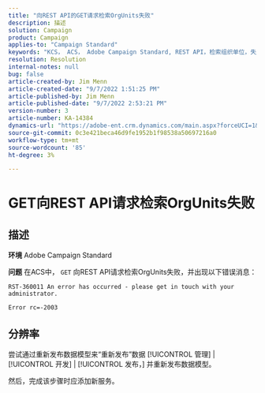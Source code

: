 ```yaml
---
title: "向REST API的GET请求检索OrgUnits失败"
description: 描述
solution: Campaign
product: Campaign
applies-to: "Campaign Standard"
keywords: "KCS， ACS， Adobe Campaign Standard, REST API，检索组织单位，失败，重新发布，数据模型"
resolution: Resolution
internal-notes: null
bug: false
article-created-by: Jim Menn
article-created-date: "9/7/2022 1:51:25 PM"
article-published-by: Jim Menn
article-published-date: "9/7/2022 2:53:21 PM"
version-number: 3
article-number: KA-14384
dynamics-url: "https://adobe-ent.crm.dynamics.com/main.aspx?forceUCI=1&pagetype=entityrecord&etn=knowledgearticle&id=f6147927-b42e-ed11-9db1-0022480866ad"
source-git-commit: 0c3e421beca46d9fe1952b1f98538a50697216a0
workflow-type: tm+mt
source-wordcount: '85'
ht-degree: 3%

---
```


# GET向REST API请求检索OrgUnits失败

## 描述


<b>环境</b>
Adobe Campaign Standard

<b>问题</b>
在ACS中， `GET` 向REST API请求检索OrgUnits失败，并出现以下错误消息：


```
RST-360011 An error has occurred - please get in touch with your administrator.

Error rc=-2003
```



## 分辨率


尝试通过重新发布数据模型来“重新发布”数据 [!UICONTROL 管理] | [!UICONTROL 开发] | [!UICONTROL 发布，] 并重新发布数据模型。

然后，完成该步骤时应添加新服务。
